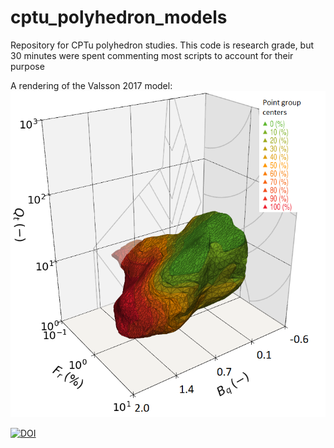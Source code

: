 # cptu_polyhedron_models

Repository for CPTu polyhedron studies. This code is research grade, but 30 minutes were spent commenting
most scripts to account for their purpose

A rendering of the Valsson 2017 model:
![](https://raw.githubusercontent.com/siggimar/cptu_polyhedron_models/refs/heads/main/valsson_2025_polyhedron_model_.png)

[![DOI](https://zenodo.org/badge/929129010.svg)](https://doi.org/10.5281/zenodo.14834914)
